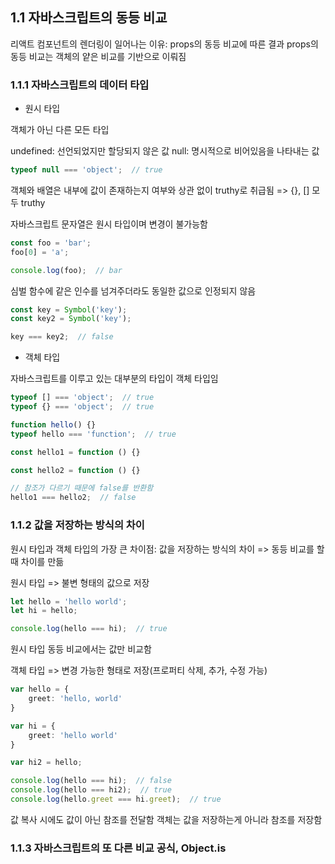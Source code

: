 ## 1.1 자바스크립트의 동등 비교

리액트 컴포넌트의 렌더링이 일어나는 이유: props의 동등 비교에 따른 결과
props의 동등 비교는 객체의 얕은 비교를 기반으로 이뤄짐

### 1.1.1 자바스크립트의 데이터 타입
- 원시 타입

객체가 아닌 다른 모든 타입

undefined: 선언되었지만 할당되지 않은 값
null: 명시적으로 비어있음을 나타내는 값

```typescript
typeof null === 'object';  // true
```
객체와 배열은 내부에 값이 존재하는지 여부와 상관 없이 truthy로 취급됨 => {}, [] 모두 truthy

자바스크립트 문자열은 원시 타입이며 변경이 불가능함
```typescript
const foo = 'bar';
foo[0] = 'a';

console.log(foo);  // bar
```
심벌 함수에 같은 인수를 넘겨주더라도 동일한 값으로 인정되지 않음
```typescript
const key = Symbol('key');
const key2 = Symbol('key');

key === key2;  // false
```

- 객체 타입

자바스크립트를 이루고 있는 대부분의 타입이 객체 타입임
```typescript
typeof [] === 'object';  // true
typeof {} === 'object';  // true

function hello() {}
typeof hello === 'function';  // true

const hello1 = function () {}

const hello2 = function () {}

// 참조가 다르기 때문에 false를 반환함
hello1 === hello2;  // false
```

### 1.1.2 값을 저장하는 방식의 차이

원시 타입과 객체 타입의 가장 큰 차이점: 값을 저장하는 방식의 차이 => 동등 비교를 할 때 차이를 만듦

원시 타입 => 불변 형태의 값으로 저장
```typescript
let hello = 'hello world';
let hi = hello;

console.log(hello === hi);  // true
```
원시 타입 동등 비교에서는 값만 비교함

객체 타입 => 변경 가능한 형태로 저장(프로퍼티 삭제, 추가, 수정 가능)
```typescript
var hello = {
    greet: 'hello, world'
}

var hi = {
    greet: 'hello world'
}

var hi2 = hello;

console.log(hello === hi);  // false
console.log(hello === hi2);  // true
console.log(hello.greet === hi.greet);  // true
```
값 복사 시에도 값이 아닌 참조를 전달함
객체는 값을 저장하는게 아니라 참조를 저장함

### 1.1.3 자바스크립트의 또 다른 비교 공식, Object.is

